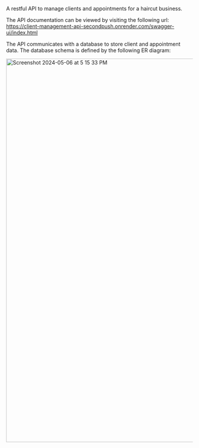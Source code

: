 A restful API to manage clients and appointments for a haircut business.

The API documentation can be viewed by visiting the following url:
https://client-management-api-secondpush.onrender.com/swagger-ui/index.html

The API communicates with a database to store client and appointment data. The database schema is defined by the following ER diagram:

<img width="1037" alt="Screenshot 2024-05-06 at 5 15 33 PM" src="https://github.com/Ehspresso/Client-Management-API/assets/144370752/2ffc80e5-9c46-43b2-92f4-dcd21fcb9208">


